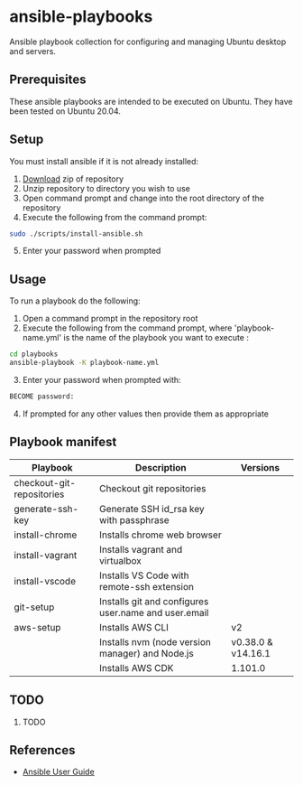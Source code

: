 # ansible-playbooks

Ansible playbook collection for configuring and managing Ubuntu desktop and servers.

## Prerequisites

These ansible playbooks are intended to be executed on Ubuntu. They have been tested on Ubuntu 20.04.


## Setup

You must install ansible if it is not already installed:

1. [Download](https://github.com/launchquickly/ansible-playbooks/archive/refs/heads/main.zip) zip of repository
1. Unzip repository to directory you wish to use
1. Open command prompt and change into the root directory of the repository
1. Execute the following from the command prompt:
```bash
sudo ./scripts/install-ansible.sh
```
5. Enter your password when prompted


## Usage

To run a playbook do the following:

1. Open a command prompt in the repository root
1. Execute the following from the command prompt, where 'playbook-name.yml' is the name of the playbook you want to execute :
```bash
cd playbooks
ansible-playbook -K playbook-name.yml
```
3. Enter your password when prompted with:
```bash
BECOME password:
```
4. If prompted for any other values then provide them as appropriate


## Playbook manifest

| Playbook | Description | Versions |
| --- | --- | --- |
| checkout-git-repositories | Checkout git repositories | |
| generate-ssh-key | Generate SSH id_rsa key with passphrase | |
| install-chrome | Installs chrome web browser | |
| install-vagrant | Installs vagrant and virtualbox | |
| install-vscode | Installs VS Code with remote-ssh extension | |
| git-setup | Installs git and configures user.name and user.email |                    |
| aws-setup | Installs AWS CLI                                     | v2                 |
|           | Installs nvm (node version manager) and Node.js      | v0.38.0 & v14.16.1 |
|           | Installs AWS CDK                                     | 1.101.0            |


## TODO

1. TODO


## References

- [Ansible User Guide](https://docs.ansible.com/ansible/latest/user_guide/index.html)
